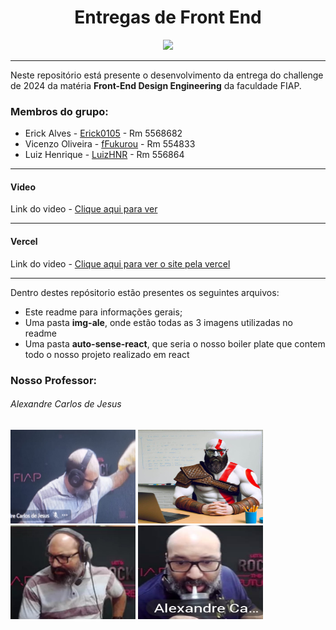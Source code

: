 <div align="center">
  
# Entregas de Front End

 <img src="https://media0.giphy.com/media/bGgsc5mWoryfgKBx1u/giphy.gif" height="80" />
</div>

---

Neste repositório está presente o desenvolvimento da entrega do challenge de 2024 da matéria **Front-End Design Engineering** da faculdade FIAP.

### Membros do grupo:
- Erick Alves - <a href="https://github.com/Erick0105">Erick0105</a> - Rm 5568682
- Vicenzo Oliveira - <a href="https://github.com/fFukurou">fFukurou</a> - Rm 554833
- Luiz Henrique - <a href="https://github.com/LuizHNR">LuizHNR</a> - Rm 556864

---
#### Video
Link do video - <a href="https://youtu.be/c2sKq0G0fag">Clique aqui para ver</a>

---

#### Vercel
Link do video - <a href="https://autosense-sprint4-cyi0ok86a-ffukurous-projects.vercel.app/">Clique aqui para ver o site pela vercel</a>

---

Dentro destes repósitorio estão presentes os seguintes arquivos:
- Este readme para informações gerais;
- Uma pasta **img-ale**, onde estão todas as 3 imagens utilizadas no readme
- Uma pasta **auto-sense-react**, que seria o nosso boiler plate que contem todo o nosso projeto realizado em react

### Nosso Professor:

<div align="left">

  ###### Alexandre Carlos de Jesus
  
  <img src="./img-ale/ale-pistola.png" alt="alexandre-bravo" width='200' height='150'/>
  <img src="./img-ale/ale-kratos.png" alt="alexandre-guerreiro" width='200' height='150'/>
  <img src="./img-ale/ale-indignado.png" alt="alexandre-indignado" width='200' height='150'/>
  <img src="./img-ale/chup-chup.png" alt="chup-chup" width='200' height='150'/>

</div>
